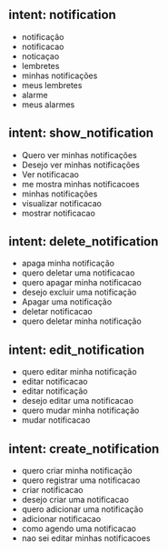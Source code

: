 ## intent: notification
- notificação
- notificacao
- noticaçao
- lembretes
- minhas notificações
- meus lembretes
- alarme
- meus alarmes

## intent: show_notification
- Quero ver minhas notificações
- Desejo ver minhas notificações
- Ver notificacao
- me mostra minhas notificacoes
- minhas notificações
- visualizar notificacao
- mostrar notificacao

## intent: delete_notification
- apaga minha notificação
- quero deletar uma notificacao
- quero apagar minha notificacao
- desejo excluir uma notificação
- Apagar uma notificação
- deletar notificacao
- quero deletar minha notificação

## intent: edit_notification
- quero editar minha notificação
- editar notificacao
- editar notificação
- desejo editar uma notificacao
- quero mudar minha notificação
- mudar notificacao

## intent: create_notification
- quero criar minha notificação
- quero registrar uma notificacao
- criar notificacao
- desejo criar uma notificacao
- quero adicionar uma notificação
- adicionar notificacao
- como agendo uma notificacao
- nao sei editar minhas notificacoes